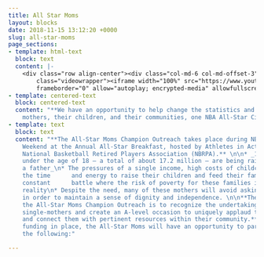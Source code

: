 ```yaml
---
title: All Star Moms
layout: blocks
date: 2018-11-15 13:12:20 +0000
slug: all-star-moms
page_sections:
- template: html-text
  block: text
  content: |-
    <div class="row align-center"><div class="col-md-6 col-md-offset-3"><div
        class="videowrapper"><iframe width="100%" src="https://www.youtube.com/embed/n2UOhJ-KIJ0"
        frameborder="0" allow="autoplay; encrypted-media" allowfullscreen></iframe></div></div></div>
- template: centered-text
  block: centered-text
  content: "**We have an opportunity to help change the statistics and impact single
    mothers, their children, and their communities, one NBA All-Star City at a time!** "
- template: text
  block: text
  content: "**The All-Star Moms Champion Outreach takes place during NBA All-Star
    Weekend at the Annual All-Star Breakfast, hosted by Athletes in Action and the
    National Basketball Retired Players Association (NBRPA).** \n\n* _1 in 4 children
    under the age of 18 — a total of about 17.2 million — are being raised without
    a father_\n* The pressures of a single income, high costs of childcare, finding
    the time      and energy to raise their children and feed their families is a
    constant      battle where the risk of poverty for these families is the tragic
    reality\n* Despite the need, many of these mothers will avoid asking for help
    in order to maintain a sense of dignity and independence. \n\n**The key goal of
    the All-Star Moms Champion Outreach is to recognize the undertakings of courageous
    single-mothers and create an A-level occasion to uniquely applaud their efforts
    and connect them with pertinent resources within their community.**  \n\nWith
    funding in place, the All-Star Moms will have an opportunity to participate in
    the following:"

---
```

